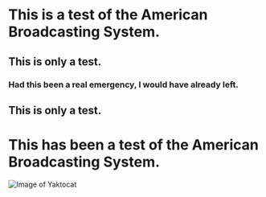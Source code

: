 # This is a test of the American Broadcasting System.
## This is only a test.
### Had this been a real emergency, I would have already left.
## This is only a test.
# This has been a test of the American Broadcasting System.

![Image of Yaktocat](https://octodex.github.com/images/yaktocat.png)
